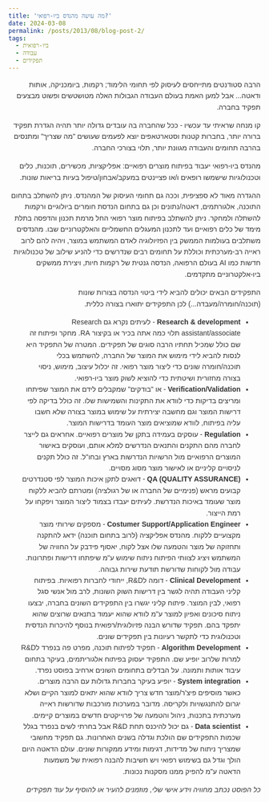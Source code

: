 ```yaml
---
title: 'מה עושה מהנדס ביו-רפואי?'
date: 2024-03-08
permalink: /posts/2013/08/blog-post-2/
tags:
  - ביו-רפואית
  - עבודה
  - תפקידים
---
```

<div dir="rtl" style="font-family: Arial, sans-serif; line-height: 1.6; color: #333; max-width: 800px; margin: auto;">

<p>הרבה סטודנטים מתייחסים לעיסוק לפי תחומי הלימוד; רקמות, ביומכניקה, אותות ודאטה... אבל למען האמת בעולם העבודה הגבולות האלה מטושטשים ופשוט מבצעים תפקיד בחברה.</p>

<p>קו מנחה שראיתי עד עכשיו - ככל שהחברה בה עובדים גדולה יותר תהיה הגדרת תפקיד ברורה יותר, בחברות קטנות וסטארטאפים יוצא לפעמים שעושים "מה שצריך" ומתנסים בהרבה תחומים והעבודה מגוונת יותר, תלוי בצורכי החברה.</p>

<p>מהנדס ביו-רפואי יעבוד בפיתוח מוצרים רפואיים: אפליקציות, מכשירים, תוכנות, כלים וטכנולוגיות שישמשו רופאים ו/או פציינטים במעקב/אבחון/טיפול בעיות בריאות שונות.</p>

<p>ההגדרה מאוד לא ספציפית, וככה גם תחומי העיסוק של המהנדס. ניתן להשתלב בתחום התוכנה, אלגורתמים, דאטה/נתונים וכן גם בתחום הנדסת חומרים ביולוגיים ורקמות להשתלה ולמחקר. ניתן להשתלב בפיתוח מוצר רפואי החל מרמת תכנון והדפסה בתלת מימד של כלים רפואיים ועד לתכנון המעגלים החשמליים והאלקטרוניים שבו. מהנדסים משתלבים בעולמות הממשק בין הפזיולוגיה לאדם המשתמש במוצר, ויהיה להם לרוב ראייה רב-מערכתית וכוללת על תחומים רבים שנדרשים כדי להניע שילוב של טכנולוגיות חדשות כמו AI בעולם הרפואה, הנדסה גנטית של רקמות חיות, ויצירת ממשקים ביו-אלקטרוניים מתקדמים.</p>

<p>התפקידים הבאים יכולים להביא לידי ביטוי הנדסה בצורות שונות (תוכנה/חומרה/מעבדה...) לכן התפקידים יתוארו בצורה כללית.</p>

<ul>
  <li><strong>Research & development</strong> - לעיתים נקרא גם Research assistant/associate תלוי כמה אתה בכיר או בקיצור RA. מחקר ופיתוח זה שם כולל שמכיל תחתיו הרבה סוגים של תפקידים. המטרה של התפקיד היא לנסות להביא לידי מימוש את המוצר של החברה, להשתמש בכלי תוכנה/חומרה שונים כדי ליצור מוצר רפואי. זה יכלול עיצוב, מימוש, ניסוי בצורה מחזורית ושיטתית כדי להוציא לשוק מוצר ביו-רפואי.</li>

  <li><strong>Verification/Validation</strong> - או "בודקים" שמקבלים לידם את המוצר שפיתחו ומריצים בדיקות כדי לוודא את התקינות והשמישות שלו. זה כולל בדיקה לפי דרישות המוצר וגם מחשבה יצירתית על שימוש במוצר בצורה שלא חשבו עליה בפיתוח, לוודא שמוציאים מוצר העומד בדרישות המוצר.</li>

  <li><strong>Regulation</strong> - עוסקים בעמידה בתקן של מוצרים רפואיים. אחראים גם לייצר לחברה מהם התקנים והתנאים הנדרשים למלא אותם, ועוסקים באישור המוצרים הרפואיים מול הרשויות הנדרשות בארץ ובחו"ל. זה כולל תקנים לניסויים קליניים או לאישור מוצר מסוג מסויים.</li>

  <li><strong>QA (QUALITY ASSURANCE)</strong> - דואגים לתקן איכות המוצר לפי סטנדרטים קבועים מראש (פנימיים של החברה או של רגולציה) ומטרתם להביא ללקוח מוצר שעומד באיכות הנדרשת. לעיתים יעבדו בצמוד ליצור המוצר ויפקחו על רמת הייצור.</li>

  <li><strong>Costumer Support/Application Engineer</strong> - מספקים שירותי מוצר מקצועיים ללקוח. מהנדס אפליקציה (לרוב בתחום תוכנה) ידאג להתקנה ותחזוקה של מוצר והטמעה שלו אצל לקוח, יאסוף פידבק על החוויה של המשתמש ויציג לצוותי הפיתוח ניתוח שימוש ע"מ שיפתחו דרישות ופתרונות. עבודה מול לקוחות שדורשת תודעת שירות גבוהה.</li>

  <li><strong>Clinical Development</strong> - דומה לR&D, ייחודי לחברות רפואיות. בפיתוח קליני העבודה תהיה לגשר בין דרישות השוק השונות, לרב מול אנשי סגל רפואי, לבין המוצר. פיתוח קליני יגשרו בין התפקידים השונים בחברה, יבצעו ניתוח סיכונים ואפיון למוצר ע"מ לוודא שהוא יעמוד בתנאים שרוצים שהוא יתפקד בהם. תפקיד שדורש הבנה פזיולוגית/רפואית בנוסף להיכרות הנדסית וטכנולוגית כדי לתקשר רעיונות בין תפקידים שונים.</li>

  <li><strong>Algorithm Development</strong> - תפקיד לפיתוח תוכנה, מפרט פה בנפרד לR&D למרות שלרוב יופיע שם. התפקיד יעסוק בפיתוח אלגוריתמים, בעיקר בתחום עיבוד אותות ותמונה. על הבדלים בתחומים השונים ארחיב בפוסט נפרד.</li>

  <li><strong>System integration</strong> - יופיע בעיקר בחברות גדולות עם הרבה מוצרים. כאשר מוסיפים פיצ'ר/מוצר חדש צריך לוודא שהוא יתאים למוצר הקיים ושלא יגרום להתנגשויות ולקריסה. מדובר במערכות מורכבות שדורשות ראייה מערכתית בתכנות, ניהול והטמעה של פרוייקטים חדשים במוצרים קיימים.</li>

  <li><strong>Data scientist</strong> - גם יכול להיכנס תחת R&D אבל בחרתי לשים בנפרד בגלל שכמות התפקידים שם הולכת וגדלה בשנים האחרונות. גם תפקיד מחשובי שמצריך ניתוח של מדידות, דגימות ומידע ממקורות שונים. עולם הדאטה היום הולך וגדל גם בשימוש רפואי ויש חשיבות להבנה רפואית של משמעות הדאטה ע"מ להפיק ממנו מסקנות נכונות.</li>
</ul>

<p><em>כל הפוסט נכתב מחוויה וידע אישי שלי, מוזמנים להעיר או להוסיף על עוד תפקידים</em></p>
